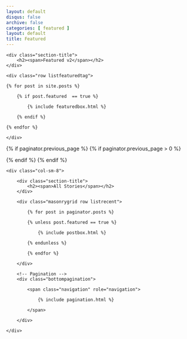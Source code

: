 ```yaml
---
layout: default
disqus: false
archive: false
categories: [ featured ]
layout: default
title: Featured
---
```


<!-- Advert Posts
================================================== -->
<section class="advert-posts">

    <div class="section-title">
        <h2><span>Featured v2</span></h2>
    </div>

    <div class="row listfeaturedtag">

    {% for post in site.posts %}

        {% if post.featured  == true %}

            {% include featuredbox.html %}

        {% endif %}

    {% endfor %}

    </div>

</section>

<!-- Posts Index
================================================== -->
{% if paginator.previous_page %}
{% if paginator.previous_page > 0 %}
<div id="jumptopageof"></div>
{% endif %}
{% endif %}    

<section class="recent-posts row">


    <div class="col-sm-8">

        <div class="section-title">
            <h2><span>All Stories</span></h2>    
        </div>

        <div class="masonrygrid row listrecent">

            {% for post in paginator.posts %}

            {% unless post.featured == true %}

                {% include postbox.html %}

            {% endunless %}

            {% endfor %}

        </div> 

        <!-- Pagination -->
        <div class="bottompagination">

            <span class="navigation" role="navigation">

                {% include pagination.html %}

            </span>

        </div>

    </div>

</section>
